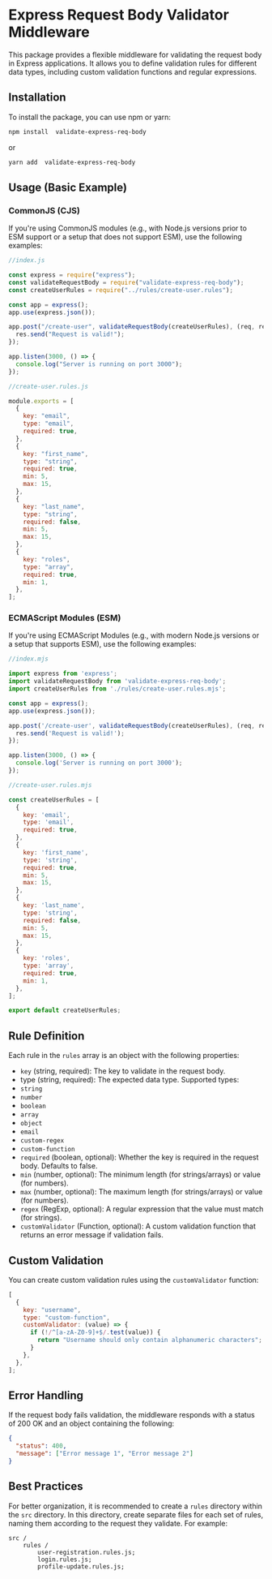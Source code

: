 # Express Request Body Validator Middleware

This package provides a flexible middleware for validating the request body in Express applications. It allows you to define validation rules for different data types, including custom validation functions and regular expressions.

## Installation

To install the package, you can use npm or yarn:

```bash
npm install  validate-express-req-body
```

or

```bash
yarn add  validate-express-req-body
```

## Usage (Basic Example)

### CommonJS (CJS)
If you're using CommonJS modules (e.g., with Node.js versions prior to ESM support or a setup that does not support ESM), use the following examples:

```javascript
//index.js

const express = require("express");
const validateRequestBody = require("validate-express-req-body");
const createUserRules = require("../rules/create-user.rules");

const app = express();
app.use(express.json());

app.post("/create-user", validateRequestBody(createUserRules), (req, res) => {
  res.send("Request is valid!");
});

app.listen(3000, () => {
  console.log("Server is running on port 3000");
});
```

```javascript
//create-user.rules.js

module.exports = [
  {
    key: "email",
    type: "email",
    required: true,
  },
  {
    key: "first_name",
    type: "string",
    required: true,
    min: 5,
    max: 15,
  },
  {
    key: "last_name",
    type: "string",
    required: false,
    min: 5,
    max: 15,
  },
  {
    key: "roles",
    type: "array",
    required: true,
    min: 1,
  },
];
```

### ECMAScript Modules (ESM)
If you're using ECMAScript Modules (e.g., with modern Node.js versions or a setup that supports ESM), use the following examples:

```javascript
//index.mjs

import express from 'express';
import validateRequestBody from 'validate-express-req-body';
import createUserRules from './rules/create-user.rules.mjs';

const app = express();
app.use(express.json());

app.post('/create-user', validateRequestBody(createUserRules), (req, res) => {
  res.send('Request is valid!');
});

app.listen(3000, () => {
  console.log('Server is running on port 3000');
});

```

```javascript
//create-user.rules.mjs

const createUserRules = [
  {
    key: 'email',
    type: 'email',
    required: true,
  },
  {
    key: 'first_name',
    type: 'string',
    required: true,
    min: 5,
    max: 15,
  },
  {
    key: 'last_name',
    type: 'string',
    required: false,
    min: 5,
    max: 15,
  },
  {
    key: 'roles',
    type: 'array',
    required: true,
    min: 1,
  },
];

export default createUserRules;

```

## Rule Definition

Each rule in the `rules` array is an object with the following properties:

- `key` (string, required): The key to validate in the request body.
- type (string, required): The expected data type. Supported types:
- `string`
- `number`
- `boolean`
- `array`
- `object`
- `email`
- `custom-regex`
- `custom-function`
- `required` (boolean, optional): Whether the key is required in the request body. Defaults to false.
- `min` (number, optional): The minimum length (for strings/arrays) or value (for numbers).
- `max` (number, optional): The maximum length (for strings/arrays) or value (for numbers).
- `regex` (RegExp, optional): A regular expression that the value must match (for strings).
- `customValidator` (Function, optional): A custom validation function that returns an error message if validation fails.

## Custom Validation

You can create custom validation rules using the `customValidator` function:

```javascript
[
  {
    key: "username",
    type: "custom-function",
    customValidator: (value) => {
      if (!/^[a-zA-Z0-9]+$/.test(value)) {
        return "Username should only contain alphanumeric characters";
      }
    },
  },
];
```

## Error Handling

If the request body fails validation, the middleware responds with a status of 200 OK and an object containing the following:

```json
{
  "status": 400,
  "message": ["Error message 1", "Error message 2"]
}
```

## Best Practices

For better organization, it is recommended to create a `rules` directory within the `src` directory. In this directory, create separate files for each set of rules, naming them according to the request they validate. For example:

```
src /
    rules /
        user-registration.rules.js;
        login.rules.js;
        profile-update.rules.js;
```
